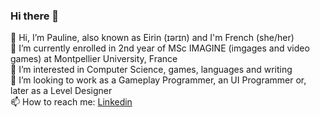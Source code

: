 ### Hi there 👋

<!--
**NeonVhenan/NeonVhenan** is a ✨ _special_ ✨ repository because its `README.md` (this file) appears on your GitHub profile.

Here are some ideas to get you started:

- 🔭 I’m currently working on ...
- 🌱 I’m currently learning ...
- 👯 I’m looking to collaborate on ...
- 🤔 I’m looking for help with ...
- 💬 Ask me about ...
- 📫 How to reach me: ...
- 😄 Pronouns: ...
- ⚡ Fun fact: ...
-->

👋 Hi, I’m Pauline, also known as Eirin (ɪərɪn) and I'm French (she/her) <br/>
🌱 I’m currently enrolled in 2nd year of MSc IMAGINE (imgages and video games) at Montpellier University, France <br/>
💞️ I’m interested in Computer Science, games, languages and writing <br/>
👀 I’m looking to work as a Gameplay Programmer, an UI Programmer or, later as a Level Designer <br/>
📫 How to reach me: <a href="linkedin.com/in/pauline-cespedes-487230140/">Linkedin</a>
